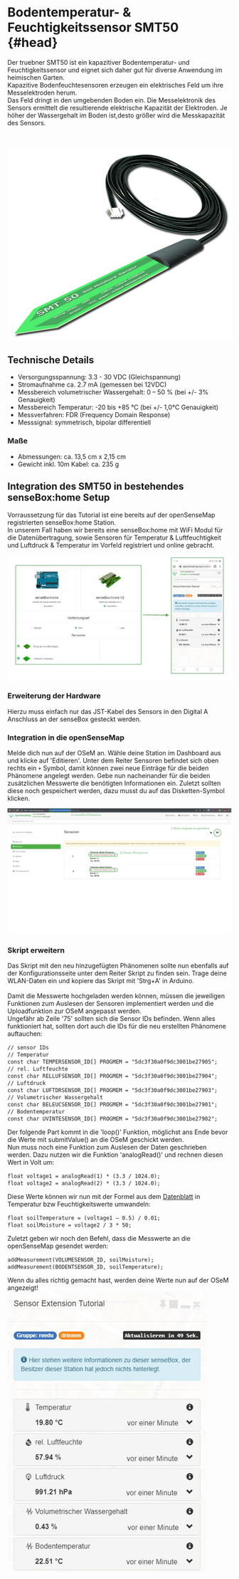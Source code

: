 # Bodentemperatur- & Feuchtigkeitssensor SMT50 {#head}

<div class="description">
	Der truebner SMT50 ist ein kapazitiver Bodentemperatur- und Feuchtigkeitssensor und eignet sich daher gut für diverse Anwendung im heimischen Garten.<br>
    Kapazitive Bodenfeuchtesensoren erzeugen ein elektrisches Feld um ihre Messelektroden herum.<br>Das Feld dringt in den umgebenden Boden ein. Die Messelektronik des Sensors ermittelt die resultierende elektrische Kapazität der Elektroden. Je höher der Wassergehalt im Boden ist,desto größer wird die Messkapazität des Sensors.
</div>
<div class="line">
    <br>
    <br>
</div>

![Bodentemperatur- & Feuchtigkeit](https://github.com/sensebox/resources/raw/master/gitbook_pictures/smt50_top.png)

## Technische Details
- Versorgungsspannung: 3.3 - 30 VDC (Gleichspannung)
- Stromaufnahme ca. 2.7 mA (gemessen bei 12VDC)
- Messbereich volumetrischer Wassergehalt: 0 – 50 % (bei +/- 3% Genauigkeit)
- Messbereich Temperatur: -20 bis +85 °C (bei +/- 1,0°C Genauigkeit)
- Messverfahren: FDR (Frequency Domain Response)
- Messsignal: symmetrisch, bipolar differentiell

### Maße
- Abmessungen: ca. 13,5 cm x 2,15 cm
- Gewicht inkl. 10m Kabel: ca. 235 g

## Integration des SMT50 in bestehendes senseBox:home Setup
Vorraussetzung für das Tutorial ist eine bereits auf der openSenseMap registrierten senseBox:home Station.<br>In unserem Fall haben wir bereits eine senseBox:home mit WiFi Modul für die Datenübertragung, sowie Sensoren für Temperatur & Luftfeuchtigkeit und Luftdruck & Temperatur im Vorfeld registriert und online gebracht.

![Unsere angelegte Station auf der openSenseMap](https://github.com/sensebox/resources/raw/master/gitbook_pictures/station_osem_home.JPG)

### Erweiterung der Hardware
Hierzu muss einfach nur das JST-Kabel des Sensors in den Digital A Anschluss an der senseBox gesteckt werden. 

### Integration in die openSenseMap
Melde dich nun auf der OSeM an. Wähle deine Station im Dashboard aus und klicke auf 'Editieren'. Unter dem Reiter Sensoren befindet sich oben rechts ein `+` Symbol, damit können zwei neue Einträge für die beiden Phänomene angelegt werden. Gebe nun nacheinander für die beiden zusätzlichen Messwerte die benötigten Informationen ein. Zuletzt sollten diese noch gespeichert werden, dazu musst du auf das Disketten-Symbol klicken.

![Sensorenbearbeitung OSeM](https://github.com/sensebox/resources/raw/master/gitbook_pictures/sensoren_edit.jpg)

### Skript erweitern
Das Skript mit den neu hinzugefügten Phänomenen sollte nun ebenfalls auf der Konfigurationsseite unter dem Reiter Skript zu finden sein. Trage deine WLAN-Daten ein und kopiere das Skript mit 'Strg+A' in Arduino.<br><br>
Damit die Messwerte hochgeladen werden können, müssen die jeweiligen Funktionen zum Auslesen der Sensoren implementiert werden und die Uploadfunktion zur OSeM angepasst werden.<br>Ungefähr ab Zeile '75' sollten sich die Sensor IDs befinden. Wenn alles funktioniert hat, sollten dort auch die IDs für die neu erstellten Phänomene auftauchen:
```arduino
// sensor IDs
// Temperatur
const char TEMPERSENSOR_ID[] PROGMEM = "5dc3f30a0f9dc3001be27905";
// rel. Luftfeuchte
const char RELLUFSENSOR_ID[] PROGMEM = "5dc3f30a0f9dc3001be27904";
// Luftdruck
const char LUFTDRSENSOR_ID[] PROGMEM = "5dc3f30a0f9dc3001be27903";
// Volumetrischer Wassergehalt
const char BELEUCSENSOR_ID[] PROGMEM = "5dc3f30a0f9dc3001be27901";
// Bodentemperatur
const char UVINTESENSOR_ID[] PROGMEM = "5dc3f30a0f9dc3001be27902";
```

Der folgende Part kommt in die 'loop()' Funktion, möglichst ans Ende bevor die Werte mit submitValue() an die OSeM geschickt werden.<br>Nun muss noch eine Funktion zum Auslesen der Daten geschrieben werden. Dazu nutzen wir die Funktion 'analogRead()' und rechnen diesen Wert in Volt um:
```arduino
float voltage1 = analogRead(1) * (3.3 / 1024.0);
float voltage2 = analogRead(2) * (3.3 / 1024.0);
```
Diese Werte können wir nun mit der Formel aus dem [Datenblatt](http://www.truebner.de/sites/default/files/SMT50_Flyer_deutsch.pdf) in Temperatur bzw Feuchtigkeitswerte umwandeln:
```arduino
float soilTemperature = (voltage1 – 0.5) / 0.01;
float soilMoisture = voltage2 / 3 * 50;
```
Zuletzt geben wir noch den Befehl, dass die Messwerte an die openSenseMap gesendet werden:
```arduino
addMeasurement(VOLUMESENSOR_ID, soilMoisture);
addMeasurement(BODENTSENSOR_ID, soilTemperature);
```

Wenn du alles richtig gemacht hast, werden deine Werte nun auf der OSeM angezeigt!<br>
![Station openSenseMap](https://github.com/sensebox/resources/raw/master/gitbook_pictures/station_osem.jpg)